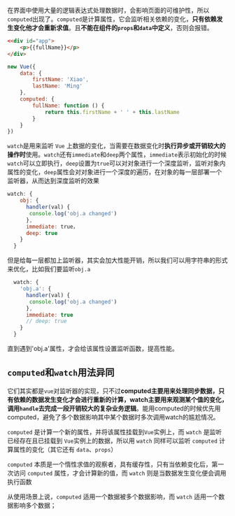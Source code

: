 在界面中使用大量的逻辑表达式处理数据时，会影响页面的可维护性，所以`computed`出现了。`computed`是计算属性，它会监听相关依赖的变化，**只有依赖发生变化他才会重新求值**。且**不能在组件的`props`和`data`中定义**，否则会报错。

```html
<<div id="app">
    <p>{{fullName}}</p>
</div>
```
```javascript
new Vue({
    data: {
        firstName: 'Xiao',
        lastName: 'Ming'
    },
    computed: {
        fullName: function () {
            return this.firstName + ' ' + this.lastName
        }
    }
})
```
`watch`是用来监听 `Vue` 上数据的变化，当需要在数据变化时**执行异步或开销较大的操作时**使用。`watch`还有`immediate`和`deep`两个属性，`immediate`表示初始化的时候`watch`可以立即执行，`deep`设置为`true`可以对对象进行一个深度监听，监听对象内属性的变化，`deep`属性会对对象进行一个深度的遍历，在对象的每一层部署一个监听器，从而达到深度监听的效果

```javascript
watch: {
    obj: {
      handler(val) {
       console.log('obj.a changed')
      },
      immediate: true，
      deep: true
    }
  }
```

但是给每一层都加上监听器，其实会加大性能开销，所以我们可以用字符串的形式来优化，比如我们要监听`obj.a`

```javascript
  watch: {
    'obj.a': {
      handler(val) {
       console.log('obj.a changed')
      },
      immediate: true
      // deep: true
    }
  }
```

直到遇到'obj.a'属性，才会给该属性设置监听函数，提高性能。

## `computed`和`watch`用法异同

它们其实都是`vue`对监听器的实现，只不过**computed主要用来处理同步数据，只有依赖的数据发生变化才会进行重新的计算，watch主要用来观测某个值的变化，调用`handle`去完成一段开销较大的复杂业务逻辑**。能用computed的时候优先用computed，避免了多个数据影响其中某个数据时多次调用watch的尴尬情况。

`computed` 是计算一个新的属性，并将该属性挂载到`Vue`实例上，而 `watch` 是监听已经存在且已挂载到 `Vue`实例上的数据，所以用 `watch` 同样可以监听 `computed` 计算属性的变化（其它还有 `data`、`props`）

`computed` 本质是一个惰性求值的观察者，具有缓存性，只有当依赖变化后，第一次访问  `computed`  属性，才会计算新的值，而 `watch` 则是当数据发生变化便会调用执行函数

从使用场景上说，`computed` 适用一个数据被多个数据影响，而 `watch` 适用一个数据影响多个数据；

